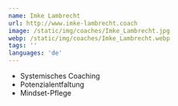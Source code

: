 ```yaml
---
name: Imke Lambrecht
url: http://www.imke-lambrecht.coach
image: /static/img/coaches/Imke_Lambrecht.jpg
webp: /static/img/coaches/Imke_Lambrecht.webp
tags: ''
languages: 'de'
---
```


<ul><li>Systemisches Coaching</li><li>Potenzialentfaltung</li><li>Mindset-Pflege</li></ul>